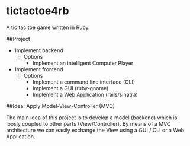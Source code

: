 tictactoe4rb
============

A tic tac toe game written in Ruby.

##Project

* Implement backend
  * Options
    * Implement an intelligent Computer Player 
* Implement frontend 
  * Options 
    * Implement a command line interface (CLI)
    * Implement a GUI (ruby-gnome)
    * Implement a Web Application (rails/sinatra)

 
##Idea: Apply Model-View-Controller (MVC)

The main idea of this project is to develop a model (backend) which is loosly coupled to other parts (View/Controller). By means of a MVC architecture we can easily exchange the View using a GUI / CLI or a Web Application.


